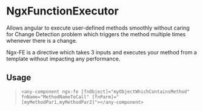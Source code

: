 # NgxFunctionExecutor

Allows angular to execute user-defined methods smoothly without caring for Change Detection problem which triggers the method multiple times whenever there is a change.

Ngx-FE is a directive which takes 3 inputs and executes your method from a template without impacting any performance.

## Usage

> `<any-component ngx-fe [fnObject]="myObjectWhichContainsMethod" fnName="MethodNameToCall" [fnParm]="[myMethodPar1,myMethodPar2]"></any-component>`
